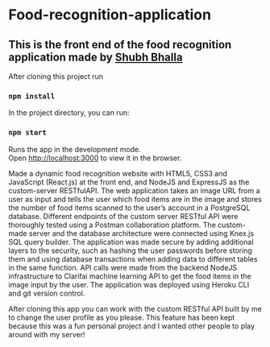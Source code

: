 # Food-recognition-application

## This is the front end of the food recognition application made by [Shubh Bhalla](https://www.linkedin.com/in/shubh-bhalla-b86693a7/)

After cloning this project run

### `npm install`

In the project directory, you can run:

### `npm start`

Runs the app in the development mode.\
Open [http://localhost:3000](http://localhost:3000) to view it in the browser.

Made a dynamic food recognition website with HTML5, CSS3 and JavaScript (React.js) at the front end, and NodeJS and ExpressJS as the custom-server RESTfulAPI. 
The web application takes an image URL from a user as input and tells the user which food items are in the image and stores the number of food items scanned to the user’s account in a PostgreSQL database. 
Different endpoints of the custom server RESTful API were thoroughly tested using a Postman collaboration platform. The custom-made server and the database architecture were connected using Knex.js SQL query builder. 
The application was made secure by adding additional layers to the security, such as hashing the user passwords before storing them and using database transactions when adding data to different tables in the same function. 
API calls were made from the backend NodeJS infrastructure to Clarifai machine learning API to get the food items in the image input by the user. 
The application was deployed using Heroku CLI and git version control.

After cloning this app you can work with the custom RESTful API built by me to change the user profile as you please. This feature has been kept because this was a fun personal project and I wanted other people to play around with my server!
